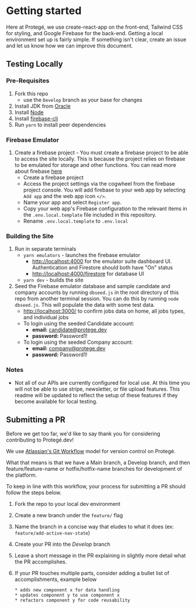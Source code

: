# Getting started

Here at Protegé, we use create-react-app on the front-end, Tailwind CSS for styling, and Google Firebase for the back-end.
Getting a local environment set up is fairly simple. If something isn't clear, create an issue and let us know how we can improve this document.

## Testing Locally

### Pre-Requisites
1. Fork this repo 
    - use the `Develop` branch as your base for changes
2. Install JDK from [Oracle](https://www.oracle.com/java/technologies/javase-jdk15-downloads.html)
3. Install [Node](https://nodejs.org/en/download/)
4. Install [firebase-cli](https://firebase.google.com/docs/cli)
5. Run `yarn` to install peer dependencies

### Firebase Emulator
1. Create a firebase project - You must create a firebase project to be able to access the site locally. This is because the project relies on firebase to be emulated for storage and other functions. You can read more about firebase [here](https://firebase.google.com/)
    - Create a firebase project
    - Access the project settings via the cogwheel from the firebase project console. You will add firebase to your web app by selecting `Add app` and the web app icon `</>`. 
    - Name your app and select `Register app`. 
    - Copy your web app's Firebase configuration to the relevant items in the `.env.local.template` file included in this repository.
    - Rename `.env.local.template` to `.env.local`

### Building the Site
1. Run in separate terminals
    - `yarn emulators` - launches the firebase emulator
        - [http://localhost:4000](http://localhost:4000) for the emulator suite dashboard UI. Authentication and Firestore should both have "On" status
        - [http://localhost:4000/firestore](http://localhost:4000/firestore) for database UI
    - `yarn dev` - builds the site
2. Seed the Firebase emulator database and sample candidate and company accounts by running `dbseed.js` in the root directory of this repo from another terminal session. You can do this by running `node dbseed.js`. This will populate the data with some test data.
    - [http://localhost:3000/](http://localhost:3000/) to confirm jobs data on home, all jobs types, and individual jobs
    - To login using the seeded Candidate account:
      - **email:** candidate@protege.dev
      - **password:** Password1!
    - To login using the seeded Company account:
      - **email:** company@protege.dev
      - **password:** Password1!

### Notes
- Not all of our APIs are currently configured for local use. At this time you will not be able to use stripe, newsletter, or file upload features. This readme will be updated to reflect the setup of these features if they become available for local testing.

## Submitting a PR

Before we get too far, we'd like to say thank you for considering contributing to Protegé.dev!

We use [Atlassian's Git Workflow](https://www.atlassian.com/git/tutorials/comparing-workflows) model for version control on Protegé.

What that means is that we have a Main branch, a Develop branch, and then feature/feature-name or hotfix/hotfix-name branches for development of the platform.

To keep in line with this workflow, your process for submitting a PR should follow the steps below.

1. Fork the repo to your local dev environment
2. Create a new branch under the `feature/` flag
3. Name the branch in a concise way that eludes to what it does (ex: `feature/add-active-nav-state`)
4. Create your PR into the _Develop_ branch
5. Leave a short message in the PR explaining in slightly more detail what the PR accomplishes.

6. If your PR touches multiple parts, consider adding a bullet list of accomplishments, example below

   ```
   * adds new component x for data handling
   * updates component y to use component x
   * refactors component y for code reusability
   ```
